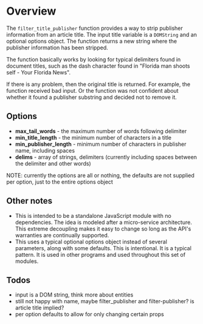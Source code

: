 # Overview
The `filter_title_publisher` function provides a way to strip publisher information from an article title. The input title variable is a `DOMString` and an optional options object. The function returns a new string where the publisher information has been stripped.

The function basically works by looking for typical delimiters found in document titles, such as the dash character found in &quot;Florida man shoots self - Your Florida News&quot;.

If there is any problem, then the original title is returned. For example, the function received bad input. Or the function was not confident about whether it found a publisher substring and decided not to remove it.

## Options

* **max_tail_words** - the maximum number of words following delimiter
* **min_title_length** - the minimum number of characters in a title
* **min_publisher_length** - minimum number of characters in publisher name, including spaces
* **delims** - array of strings, delimiters (currently including spaces between the delimiter and other words)

NOTE: currently the options are all or nothing, the defaults are not supplied per option, just to the entire options object

## Other notes

* This is intended to be a standalone JavaScript module with no dependencies. The idea is modeled after a micro-service architecture. This extreme decoupling makes it easy to change so long as the API's warranties are continually supported.
* This uses a typical optional options object instead of several parameters, along with some defaults. This is intentional. It is a typical pattern. It is used in other programs and used throughout this set of modules.

## Todos

* input is a DOM string, think more about entities
* still not happy with name, maybe filter_publisher and filter-publisher? is article title implied?
* per option defaults to allow for only changing certain props
